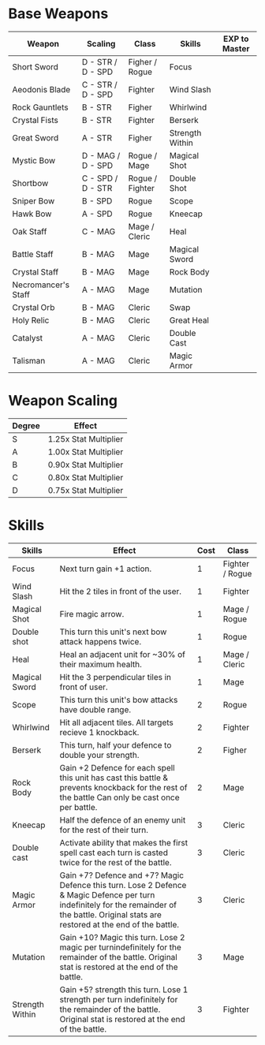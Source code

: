 # Base Weapons
| Weapon              | Scaling           | Class              | Skills          | EXP to Master |
| --------------------| ----------------- | ------------------ | --------------- | ------------- |
| Short Sword         | D - STR / D - SPD | Figher / Rogue     | Focus           | |
| Aeodonis Blade      | C - STR / D - SPD | Fighter            | Wind Slash      ||
| Rock Gauntlets      | B - STR           | Figher             | Whirlwind       ||
| Crystal Fists       | B - STR           | Fighter            | Berserk         ||
| Great Sword         | A - STR           | Figher             |Strength Within  ||
| Mystic Bow          | D - MAG / D - SPD | Rogue / Mage       | Magical Shot    ||
| Shortbow            | C - SPD / D - STR | Rogue / Fighter    | Double Shot     ||
| Sniper Bow          | B - SPD           | Rogue              | Scope           ||
| Hawk Bow            | A - SPD           | Rogue              | Kneecap         ||
| Oak Staff           | C - MAG           | Mage / Cleric      | Heal            ||
| Battle Staff        | B - MAG           | Mage               | Magical Sword   ||
| Crystal Staff       | B - MAG           | Mage               | Rock Body       ||
| Necromancer's Staff | A - MAG           | Mage               | Mutation        ||
| Crystal Orb         | B - MAG           | Cleric             | Swap            ||
| Holy Relic          | B - MAG           | Cleric             | Great Heal      ||
| Catalyst            | A - MAG           | Cleric             | Double Cast     ||
| Talisman            | A - MAG           | Cleric             | Magic Armor     ||

# Weapon Scaling
| Degree | Effect                |
| ------ | --------------------- |
|   S    | 1.25x Stat Multiplier |
|   A    | 1.00x Stat Multiplier |
|   B    | 0.90x Stat Multiplier |
|   C    | 0.80x Stat Multiplier |
|   D    | 0.75x Stat Multiplier |

# Skills

| Skills          | Effect                                                                                                            | Cost | Class           |
| --------------- | ----------------------------------------------------------------------------------------------------------------- | ---- |-----------------
| Focus           | Next turn gain +1 action.                                                                                         |  1   | Fighter / Rogue |
| Wind Slash      | Hit the 2 tiles in front of the user.                                                                             |  1   | Fighter         |
| Magical Shot    | Fire magic arrow.                                                                                                 |  1   | Mage / Rogue    |
| Double shot     | This turn this unit's next bow attack happens twice.                                                              |  1   | Rogue           |
| Heal            | Heal an adjacent unit for ~30% of their maximum health.                                                           |  1   | Mage / Cleric   |
| Magical Sword   | Hit the 3 perpendicular tiles in front of user.                                                                   |  1   | Mage            |
| Scope           | This turn this unit's bow attacks have double range.                                                              |  2   | Rogue           |
| Whirlwind       | Hit all adjacent tiles. All targets recieve 1 knockback.                                                          |  2   | Fighter         |
| Berserk         | This turn, half your defence to double your strength.                                                             |  2   | Figher          |
| Rock Body       | Gain +2 Defence for each spell this unit has cast this battle & prevents knockback for the rest of the battle Can only be cast once per battle.                                                                                                                                       |  2   | Mage            |
| Kneecap         | Half the defence of an enemy unit for the rest of their turn.                                                     |  3   | Cleric          |
| Double cast     | Activate ability that makes the first spell cast each turn is casted twice for the rest of the battle.            |  3   | Cleric          |
| Magic Armor     | Gain +7? Defence and +7? Magic Defence  this turn.  Lose 2 Defence & Magic Defence per turn indefinitely for the remainder of the battle.  Original stats are restored at the end of the battle.                                                                                 |  3   | Cleric          |
| Mutation        | Gain +10? Magic this turn.  Lose 2 magic per turnindefinitely for the remainder of the battle.  Original stat is restored at the end of the  battle.                                                                                                                               |  3   | Mage            |
| Strength Within | Gain +5? strength this turn.  Lose 1 strength per turn indefinitely for the remainder of the battle.  Original stat is restored at the end of the battle.                                                                                                                               |  3   | Fighter         |
